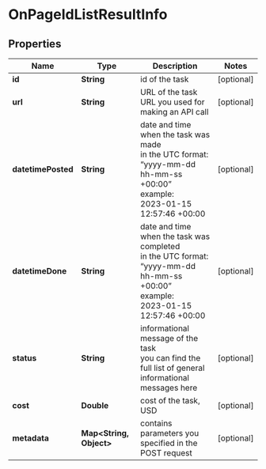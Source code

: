 # OnPageIdListResultInfo


## Properties

| Name | Type | Description | Notes |
|------------ | ------------- | ------------- | -------------|
**id** | **String** | id of the task |[optional]|
**url** | **String** | URL of the task<br>URL you used for making an API call |[optional]|
**datetimePosted** | **String** | date and time when the task was made<br>in the UTC format: “yyyy-mm-dd hh-mm-ss +00:00”<br>example:<br>2023-01-15 12:57:46 +00:00 |[optional]|
**datetimeDone** | **String** | date and time when the task was completed<br>in the UTC format: “yyyy-mm-dd hh-mm-ss +00:00”<br>example:<br>2023-01-15 12:57:46 +00:00 |[optional]|
**status** | **String** | informational message of the task<br>you can find the full list of general informational messages here |[optional]|
**cost** | **Double** | cost of the task, USD |[optional]|
**metadata** | **Map<String, Object>** | contains parameters you specified in the POST request |[optional]|